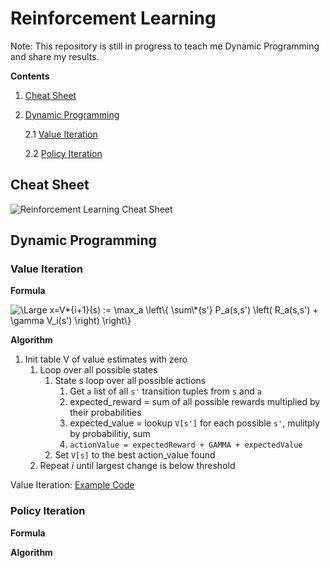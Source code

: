 # Reinforcement Learning

Note: This repository is still in progress to teach me Dynamic Programming and share my results.

**Contents**

1. [Cheat Sheet](#cheat_sheet)
2. [Dynamic Programming](#dynamic_programming)

   2.1 [Value Iteration](#value_iteration)

   2.2 [Policy Iteration](#policy_iteration)

## <a name="cheat_sheet"></a>Cheat Sheet

![Reinforcement Learning Cheat Sheet](media/reinforcement_learning-overview.png "Reinforcement Learning Cheat Sheet")

## <a name="dynamic_programming"></a>Dynamic Programming

### <a name="value_iteration"></a>Value Iteration

**Formula**

<img src="https://latex.codecogs.com/gif.latex?V*{i&plus;1}(s)&space;:=&space;\max*a&space;\left\{&space;\sum\*{s'}&space;P_a(s,s')&space;\left(&space;R_a(s,s')&space;&plus;&space;\gamma&space;V_i(s')&space;\right)&space;\right\}" title="\Large x=V*{i+1}(s) := \max_a \left\{ \sum\*{s'} P_a(s,s') \left( R_a(s,s') + \gamma V_i(s') \right) \right\}" />

**Algorithm**

1. Init table V of value estimates with zero
   1. Loop over all possible states
      1. State s loop over all possible actions
         1. Get `a` list of all `s'` transition tuples from `s` and `a`
         2. expected_reward = sum of all possible rewards multiplied by their probabilities
         3. expected_value = lookup `V[s']` for each possible `s'`, mulitply by probabilitiy, sum
         4. `actionValue = expectedReward + GAMMA + expectedValue`
      2. Set `V[s]` to the best action_value found
   2. Repeat _i_ until largest change is below threshold

Value Iteration:
[Example Code](https://github.com/comnGuy/reinforcement-learning/tree/master/dynamic_programming/value_iteration)

### <a name="policy_iteration"></a>Policy Iteration

**Formula**

**Algorithm**
